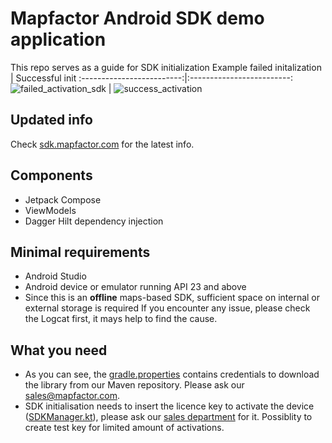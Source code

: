 # Mapfactor Android SDK demo application
This repo serves as a guide for SDK initialization
Example failed initalization           |  Successful init
:-------------------------:|:-------------------------:
![failed_activation_sdk](https://github.com/user-attachments/assets/2756857e-faa7-4ad6-9e1f-fc022bc11e76) | ![success_activation](https://github.com/user-attachments/assets/824ea642-03ff-4245-a7f4-ab49bbf1876d)






## Updated info
Check [sdk.mapfactor.com](https://sdk.mapfactor.com) for the latest info.

## Components
- Jetpack Compose
- ViewModels
- Dagger Hilt dependency injection

## Minimal requirements
- Android Studio
- Android device or emulator running API 23 and above
- Since this is an __offline__ maps-based SDK, sufficient space on internal or external storage is required
If you encounter any issue, please check the Logcat first, it mays help to find the cause.

## What you need
- As you can see, the [gradle.properties](gradle.properties) contains credentials to download the library from our Maven repository. Please ask our [sales@mapfactor.com](mailto:sales@mapfactor.com).
- SDK initialisation needs to insert the licence key to activate the device ([SDKManager.kt](app/src/main/java/com/example/followtheguidesdk/util/SDKManager.kt)), please ask our [sales department](sales@mapfactor.com) for it. Possiblity to create test key for limited amount of activations.





